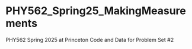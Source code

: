 # PHY562_Spring25_MakingMeasurements
PHY562 Spring 2025 at Princeton Code and Data for Problem Set #2 
